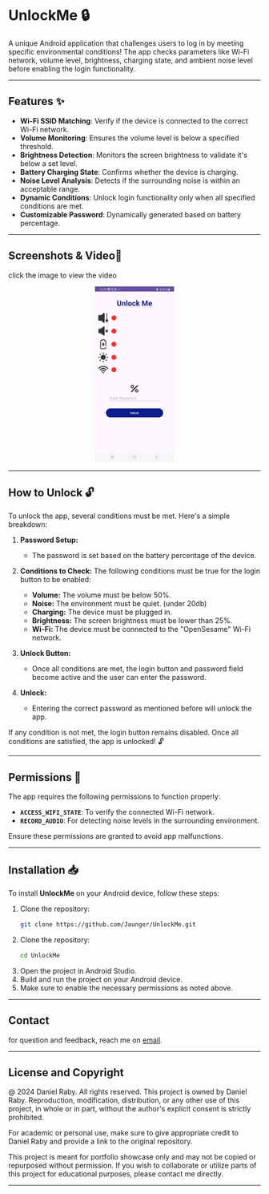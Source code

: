 # UnlockMe 🔒

A unique Android application that challenges users to log in by meeting specific environmental conditions! The app checks parameters like Wi-Fi network, volume level, brightness, charging state, and ambient noise level before enabling the login functionality.

---

## Features ✨

- **Wi-Fi SSID Matching**: Verify if the device is connected to the correct Wi-Fi network.
- **Volume Monitoring**: Ensures the volume level is below a specified threshold.
- **Brightness Detection**: Monitors the screen brightness to validate it's below a set level.
- **Battery Charging State**: Confirms whether the device is charging.
- **Noise Level Analysis**: Detects if the surrounding noise is within an acceptable range.
- **Dynamic Conditions**: Unlock login functionality only when all specified conditions are met.
- **Customizable Password**: Dynamically generated based on battery percentage.

---

## Screenshots & Video📸

click the image to view the video
<p align="center">
  <a href="https://youtube.com/shorts/iIuqFkZdgkE?feature=share">
    <img src="2.jpg" alt="UnlockMe" style="width:auto; height:350px;">
  </a>
</p>

---

## How to Unlock 🔓

To unlock the app, several conditions must be met. Here's a simple breakdown:

1. **Password Setup:**
   - The password is set based on the battery percentage of the device.

2. **Conditions to Check:**
   The following conditions must be true for the login button to be enabled:
   - **Volume:** The volume must be below 50%.
   - **Noise:** The environment must be quiet. (under 20db)
   - **Charging:** The device must be plugged in.
   - **Brightness:** The screen brightness must be lower than 25%.
   - **Wi-Fi:** The device must be connected to the "OpenSesame" Wi-Fi network.

3. **Unlock Button:**
   - Once all conditions are met, the login button and password field become active and the user can enter the password.

4. **Unlock:**
   - Entering the correct password as mentioned before will unlock the app.

If any condition is not met, the login button remains disabled. Once all conditions are satisfied, the app is unlocked! 🔓

  




---

## Permissions 🔐

The app requires the following permissions to function properly:

- **`ACCESS_WIFI_STATE`**: To verify the connected Wi-Fi network.
- **`RECORD_AUDIO`**: For detecting noise levels in the surrounding environment.

Ensure these permissions are granted to avoid app malfunctions.

---

## Installation 📥

To install **UnlockMe** on your Android device, follow these steps:
1. Clone the repository:
   ```bash
   git clone https://github.com/Jaunger/UnlockMe.git
2. Clone the repository:
   ```bash
   cd UnlockMe
3. Open the project in Android Studio.
4. Build and run the project on your Android device.
5. Make sure to enable the necessary permissions as noted above.
   
---

## Contact

for question and feedback, reach me on [email](danielraby123@gmail.com).

---

## License and Copyright

@ 2024 Daniel Raby. All rights reserved.
This project is owned by Daniel Raby. Reproduction, modification, distribution, or any other use of this project, in whole or in part, without the author's explicit consent is strictly prohibited.

For academic or personal use, make sure to give appropriate credit to Daniel Raby and provide a link to the original repository.

This project is meant for portfolio showcase only and may not be copied or repurposed without permission. If you wish to collaborate or utilize parts of this project for educational purposes, please contact me directly.

---

   
